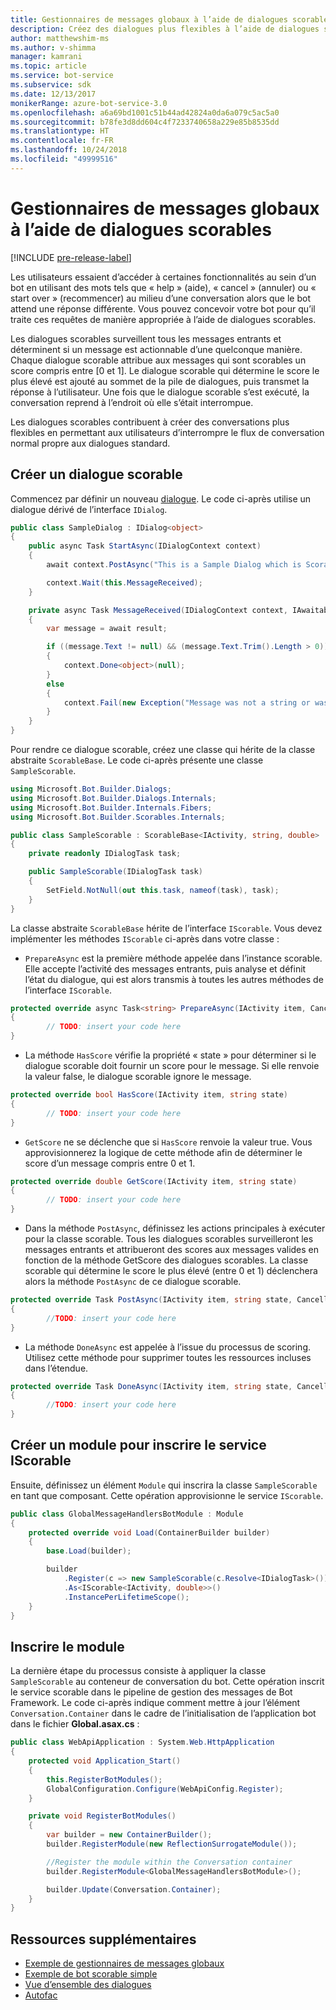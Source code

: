 ```yaml
---
title: Gestionnaires de messages globaux à l’aide de dialogues scorables
description: Créez des dialogues plus flexibles à l’aide de dialogues scorables dans le Kit de développement logiciel (SDK) Bot Builder pour .NET.
author: matthewshim-ms
ms.author: v-shimma
manager: kamrani
ms.topic: article
ms.service: bot-service
ms.subservice: sdk
ms.date: 12/13/2017
monikerRange: azure-bot-service-3.0
ms.openlocfilehash: a6a69bd1001c51b44ad42824a0da6a079c5ac5a0
ms.sourcegitcommit: b78fe3d8dd604c4f7233740658a229e85b8535dd
ms.translationtype: HT
ms.contentlocale: fr-FR
ms.lasthandoff: 10/24/2018
ms.locfileid: "49999516"
---
```

# <a name="global-message-handlers-using-scorables"></a>Gestionnaires de messages globaux à l’aide de dialogues scorables

[!INCLUDE [pre-release-label](../includes/pre-release-label-v3.md)]

Les utilisateurs essaient d’accéder à certaines fonctionnalités au sein d’un bot en utilisant des mots tels que « help » (aide), « cancel » (annuler) ou « start over » (recommencer) au milieu d’une conversation alors que le bot attend une réponse différente. Vous pouvez concevoir votre bot pour qu’il traite ces requêtes de manière appropriée à l’aide de dialogues scorables.

Les dialogues scorables surveillent tous les messages entrants et déterminent si un message est actionnable d’une quelconque manière. Chaque dialogue scorable attribue aux messages qui sont scorables un score compris entre [0 et 1]. Le dialogue scorable qui détermine le score le plus élevé est ajouté au sommet de la pile de dialogues, puis transmet la réponse à l’utilisateur. Une fois que le dialogue scorable s’est exécuté, la conversation reprend à l’endroit où elle s’était interrompue.

Les dialogues scorables contribuent à créer des conversations plus flexibles en permettant aux utilisateurs d’interrompre le flux de conversation normal propre aux dialogues standard.

## <a name="create-a-scorable-dialog"></a>Créer un dialogue scorable

Commencez par définir un nouveau [dialogue](bot-builder-dotnet-dialogs.md). Le code ci-après utilise un dialogue dérivé de l’interface `IDialog`.

```cs
public class SampleDialog : IDialog<object>
{
    public async Task StartAsync(IDialogContext context)
    {
        await context.PostAsync("This is a Sample Dialog which is Scorable. Reply with anything to return to the prior prior dialog.");

        context.Wait(this.MessageReceived);
    }

    private async Task MessageReceived(IDialogContext context, IAwaitable<IMessageActivity> result)
    {
        var message = await result;

        if ((message.Text != null) && (message.Text.Trim().Length > 0))
        {
            context.Done<object>(null);
        }
        else
        {
            context.Fail(new Exception("Message was not a string or was an empty string."));
        }
    }
}
```
Pour rendre ce dialogue scorable, créez une classe qui hérite de la classe abstraite `ScorableBase`. Le code ci-après présente une classe `SampleScorable`.

```cs
using Microsoft.Bot.Builder.Dialogs;
using Microsoft.Bot.Builder.Dialogs.Internals;
using Microsoft.Bot.Builder.Internals.Fibers;
using Microsoft.Bot.Builder.Scorables.Internals;

public class SampleScorable : ScorableBase<IActivity, string, double>
{
    private readonly IDialogTask task;

    public SampleScorable(IDialogTask task)
    {
        SetField.NotNull(out this.task, nameof(task), task);
    }
}
```
La classe abstraite `ScorableBase` hérite de l’interface `IScorable`. Vous devez implémenter les méthodes `IScorable` ci-après dans votre classe :

- `PrepareAsync` est la première méthode appelée dans l’instance scorable. Elle accepte l’activité des messages entrants, puis analyse et définit l’état du dialogue, qui est alors transmis à toutes les autres méthodes de l’interface `IScorable`.

```cs
protected override async Task<string> PrepareAsync(IActivity item, CancellationToken token)
{
        // TODO: insert your code here
}
```

- La méthode `HasScore` vérifie la propriété « state » pour déterminer si le dialogue scorable doit fournir un score pour le message. Si elle renvoie la valeur false, le dialogue scorable ignore le message.

```cs
protected override bool HasScore(IActivity item, string state)
{
        // TODO: insert your code here
}
```

- `GetScore` ne se déclenche que si `HasScore` renvoie la valeur true. Vous approvisionnerez la logique de cette méthode afin de déterminer le score d’un message compris entre 0 et 1.

```cs
protected override double GetScore(IActivity item, string state)
{
        // TODO: insert your code here
}
```
- Dans la méthode `PostAsync`, définissez les actions principales à exécuter pour la classe scorable. Tous les dialogues scorables surveilleront les messages entrants et attribueront des scores aux messages valides en fonction de la méthode GetScore des dialogues scorables. La classe scorable qui détermine le score le plus élevé (entre 0 et 1) déclenchera alors la méthode `PostAsync` de ce dialogue scorable.

```cs
protected override Task PostAsync(IActivity item, string state, CancellationToken token)
{
        //TODO: insert your code here
}
```

- La méthode `DoneAsync` est appelée à l’issue du processus de scoring. Utilisez cette méthode pour supprimer toutes les ressources incluses dans l’étendue.

```cs
protected override Task DoneAsync(IActivity item, string state, CancellationToken token)
{
        //TODO: insert your code here
}
```

## <a name="create-a-module-to-register-the-iscorable-service"></a>Créer un module pour inscrire le service IScorable

Ensuite, définissez un élément `Module` qui inscrira la classe `SampleScorable` en tant que composant. Cette opération approvisionne le service `IScorable`.

```cs
public class GlobalMessageHandlersBotModule : Module
{
    protected override void Load(ContainerBuilder builder)
    {
        base.Load(builder);

        builder
            .Register(c => new SampleScorable(c.Resolve<IDialogTask>()))
            .As<IScorable<IActivity, double>>()
            .InstancePerLifetimeScope();
    }
}
```
## <a name="register-the-module"></a>Inscrire le module  

La dernière étape du processus consiste à appliquer la classe `SampleScorable` au conteneur de conversation du bot. Cette opération inscrit le service scorable dans le pipeline de gestion des messages de Bot Framework. Le code ci-après indique comment mettre à jour l’élément `Conversation.Container` dans le cadre de l’initialisation de l’application bot dans le fichier **Global.asax.cs** :

```cs
public class WebApiApplication : System.Web.HttpApplication
{
    protected void Application_Start()
    {
        this.RegisterBotModules();
        GlobalConfiguration.Configure(WebApiConfig.Register);
    }

    private void RegisterBotModules()
    {
        var builder = new ContainerBuilder();
        builder.RegisterModule(new ReflectionSurrogateModule());

        //Register the module within the Conversation container
        builder.RegisterModule<GlobalMessageHandlersBotModule>();

        builder.Update(Conversation.Container);
    }
}
```

## <a name="additional-resources"></a>Ressources supplémentaires
* [Exemple de gestionnaires de messages globaux](https://github.com/Microsoft/BotBuilder-Samples/tree/master/CSharp/core-GlobalMessageHandlers)
* [Exemple de bot scorable simple](https://github.com/Microsoft/BotFramework-Samples/tree/master/blog-samples/CSharp/ScorableBotSample)
* [Vue d’ensemble des dialogues](bot-builder-dotnet-dialogs.md)
* [Autofac](https://autofac.org/)
